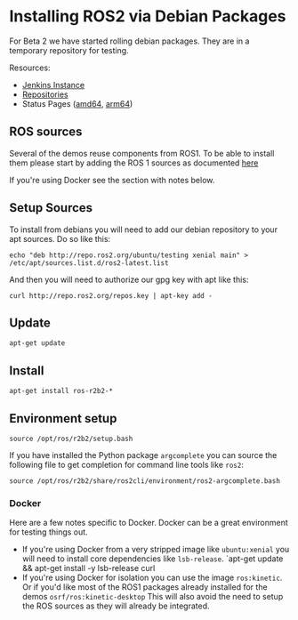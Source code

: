 # Installing ROS2 via Debian Packages

For Beta 2 we have started rolling debian packages. They are in a temporary repository for testing.

Resources: 
 - [Jenkins Instance](http://build.ros2.org/)
 - [Repositories](http://repo.ros2.org)
 - Status Pages ([amd64](http://repo.ros2.org/status_page/ros_r2b2_default.html), [arm64](http://repo.ros2.org/status_page/ros_r2b2_uxv8.html))

## ROS sources

Several of the demos reuse components from ROS1.
To be able to install them please start by adding the ROS 1 sources as documented [here](http://wiki.ros.org/Installation/Ubuntu?distro=kinetic)

If you're using Docker see the section with notes below.

## Setup Sources

To install from debians you will need to add our debian repository to your apt sources.
Do so like this:

```
echo "deb http://repo.ros2.org/ubuntu/testing xenial main" > /etc/apt/sources.list.d/ros2-latest.list
```

And then you will need to authorize our gpg key with apt like this:

```
curl http://repo.ros2.org/repos.key | apt-key add -
```

## Update

```
apt-get update
```

## Install 

```
apt-get install ros-r2b2-*
```

## Environment setup

```
source /opt/ros/r2b2/setup.bash
```

If you have installed the Python package `argcomplete` you can source the following file to get completion for command line tools like `ros2`:

```
source /opt/ros/r2b2/share/ros2cli/environment/ros2-argcomplete.bash
```

### Docker

Here are a few notes specific to Docker.
Docker can be a great environment for testing things out.

- If you're using Docker from a very stripped image like `ubuntu:xenial` you will need to install core dependencies like `lsb-release`.
  `apt-get update && apt-get install -y lsb-release curl
- If you're using Docker for isolation you can use the image `ros:kinetic`. 
Or if you'd like most of the ROS1 packages already installed for the demos `osrf/ros:kinetic-desktop`
This will also avoid the need to setup the ROS sources as they will already be integrated.